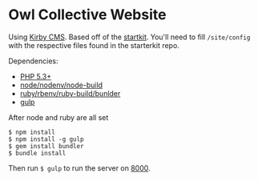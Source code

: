 # Owl Collective Website

Using [Kirby CMS](http://getkirby.com/). Based off of the [startkit](https://github.com/getkirby/starterkit). You'll need to fill `/site/config` with the respective files found in the starterkit repo.

Dependencies:
- [PHP 5.3+](http://getkirby.com/docs/installation/download)
- [node/nodenv/node-build](https://github.com/OiNutter/nodenv)
- [ruby/rbenv/ruby-build/bunlder](https://github.com/sstephenson/rbenv)
- [gulp](http://gulpjs.com/)

After node and ruby are all set
```
$ npm install
$ npm install -g gulp
$ gem install bundler
$ bundle install
```
Then run `$ gulp` to run the server on [8000](http://localhost:8000/).
